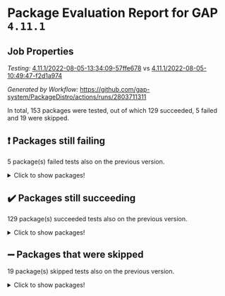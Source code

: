 # Package Evaluation Report for GAP `4.11.1`

## Job Properties

*Testing:* [4.11.1/2022-08-05-13:34:09-57ffe678](https://github.com/gap-system/PackageDistro/blob/data/reports/4.11.1/2022-08-05-13:34:09-57ffe678) vs [4.11.1/2022-08-05-10:49:47-f2d1a974](https://github.com/gap-system/PackageDistro/blob/data/reports/4.11.1/2022-08-05-10:49:47-f2d1a974)

*Generated by Workflow:* https://github.com/gap-system/PackageDistro/actions/runs/2803711311

In total, 153 packages were tested, out of which 129 succeeded, 5 failed and 19 were skipped.

## :exclamation: Packages still failing

5 package(s) failed tests also on the previous version.
<details><summary>Click to show packages!</summary>

- francy 1.2.4 [(failure)](https://github.com/gap-system/PackageDistro/runs/7691962567?check_suite_focus=true)
- hap 1.46 [(failure)](https://github.com/gap-system/PackageDistro/runs/7691963943?check_suite_focus=true)
- packagemanager 1.2 [(failure)](https://github.com/gap-system/PackageDistro/runs/7691967880?check_suite_focus=true)
- recog 1.3.2 [(failure)](https://github.com/gap-system/PackageDistro/runs/7691969033?check_suite_focus=true)
- semigroups 5.0.0 [(failure)](https://github.com/gap-system/PackageDistro/runs/7691969541?check_suite_focus=true)
</details>

## :heavy_check_mark: Packages still succeeding

129 package(s) succeeded tests also on the previous version.
<details><summary>Click to show packages!</summary>

- ace 5.5 [(success)](https://github.com/gap-system/PackageDistro/runs/7691958657?check_suite_focus=true)
- aclib 1.3.2 [(success)](https://github.com/gap-system/PackageDistro/runs/7691958770?check_suite_focus=true)
- agt 0.2 [(success)](https://github.com/gap-system/PackageDistro/runs/7691958868?check_suite_focus=true)
- alnuth 3.2.1 [(success)](https://github.com/gap-system/PackageDistro/runs/7691958944?check_suite_focus=true)
- anupq 3.2.6 [(success)](https://github.com/gap-system/PackageDistro/runs/7691959036?check_suite_focus=true)
- atlasrep 2.1.3 [(success)](https://github.com/gap-system/PackageDistro/runs/7691959114?check_suite_focus=true)
- autodoc 2022.07.10 [(success)](https://github.com/gap-system/PackageDistro/runs/7691959195?check_suite_focus=true)
- automata 1.15 [(success)](https://github.com/gap-system/PackageDistro/runs/7691959303?check_suite_focus=true)
- automgrp 1.3.2 [(success)](https://github.com/gap-system/PackageDistro/runs/7691959426?check_suite_focus=true)
- autpgrp 1.11 [(success)](https://github.com/gap-system/PackageDistro/runs/7691959511?check_suite_focus=true)
- cap 2022.06-05 [(success)](https://github.com/gap-system/PackageDistro/runs/7691959620?check_suite_focus=true)
- caratinterface 2.3.4 [(success)](https://github.com/gap-system/PackageDistro/runs/7691959710?check_suite_focus=true)
- cddinterface 2020.06.24 [(success)](https://github.com/gap-system/PackageDistro/runs/7691959793?check_suite_focus=true)
- circle 1.6.5 [(success)](https://github.com/gap-system/PackageDistro/runs/7691959912?check_suite_focus=true)
- classicpres 1.22 [(success)](https://github.com/gap-system/PackageDistro/runs/7691960053?check_suite_focus=true)
- cohomolo 1.6.10 [(success)](https://github.com/gap-system/PackageDistro/runs/7691960116?check_suite_focus=true)
- congruence 1.2.4 [(success)](https://github.com/gap-system/PackageDistro/runs/7691960205?check_suite_focus=true)
- corelg 1.56 [(success)](https://github.com/gap-system/PackageDistro/runs/7691960343?check_suite_focus=true)
- crime 1.6 [(success)](https://github.com/gap-system/PackageDistro/runs/7691960415?check_suite_focus=true)
- crisp 1.4.5 [(success)](https://github.com/gap-system/PackageDistro/runs/7691960478?check_suite_focus=true)
- crypting 0.10 [(success)](https://github.com/gap-system/PackageDistro/runs/7691960554?check_suite_focus=true)
- cryst 4.1.25 [(success)](https://github.com/gap-system/PackageDistro/runs/7691960629?check_suite_focus=true)
- crystcat 1.1.10 [(success)](https://github.com/gap-system/PackageDistro/runs/7691960730?check_suite_focus=true)
- ctbllib 1.3.4 [(success)](https://github.com/gap-system/PackageDistro/runs/7691960803?check_suite_focus=true)
- cubefree 1.19 [(success)](https://github.com/gap-system/PackageDistro/runs/7691960879?check_suite_focus=true)
- curlinterface 2.2.2 [(success)](https://github.com/gap-system/PackageDistro/runs/7691960955?check_suite_focus=true)
- cvec 2.7.5 [(success)](https://github.com/gap-system/PackageDistro/runs/7691961045?check_suite_focus=true)
- datastructures 0.2.7 [(success)](https://github.com/gap-system/PackageDistro/runs/7691961136?check_suite_focus=true)
- deepthought 1.0.5 [(success)](https://github.com/gap-system/PackageDistro/runs/7691961212?check_suite_focus=true)
- design 1.7 [(success)](https://github.com/gap-system/PackageDistro/runs/7691961287?check_suite_focus=true)
- difsets 2.3.1 [(success)](https://github.com/gap-system/PackageDistro/runs/7691961379?check_suite_focus=true)
- digraphs 1.5.3 [(success)](https://github.com/gap-system/PackageDistro/runs/7691961455?check_suite_focus=true)
- edim 1.3.5 [(success)](https://github.com/gap-system/PackageDistro/runs/7691961530?check_suite_focus=true)
- example 4.3.2 [(success)](https://github.com/gap-system/PackageDistro/runs/7691961625?check_suite_focus=true)
- factint 1.6.3 [(success)](https://github.com/gap-system/PackageDistro/runs/7691961707?check_suite_focus=true)
- ferret 1.0.8 [(success)](https://github.com/gap-system/PackageDistro/runs/7691961781?check_suite_focus=true)
- fga 1.4.0 [(success)](https://github.com/gap-system/PackageDistro/runs/7691961856?check_suite_focus=true)
- fining 1.5 [(success)](https://github.com/gap-system/PackageDistro/runs/7691961976?check_suite_focus=true)
- float 1.0.3 [(success)](https://github.com/gap-system/PackageDistro/runs/7691962074?check_suite_focus=true)
- format 1.4.3 [(success)](https://github.com/gap-system/PackageDistro/runs/7691962202?check_suite_focus=true)
- forms 1.2.8 [(success)](https://github.com/gap-system/PackageDistro/runs/7691962298?check_suite_focus=true)
- fplsa 1.2.5 [(success)](https://github.com/gap-system/PackageDistro/runs/7691962391?check_suite_focus=true)
- fr 2.4.9 [(success)](https://github.com/gap-system/PackageDistro/runs/7691962470?check_suite_focus=true)
- fwtree 1.3 [(success)](https://github.com/gap-system/PackageDistro/runs/7691962657?check_suite_focus=true)
- gbnp 1.0.5 [(success)](https://github.com/gap-system/PackageDistro/runs/7691962772?check_suite_focus=true)
- generalizedmorphismsforcap 2022.05-01 [(success)](https://github.com/gap-system/PackageDistro/runs/7691962860?check_suite_focus=true)
- genss 1.6.7 [(success)](https://github.com/gap-system/PackageDistro/runs/7691962961?check_suite_focus=true)
- gradedringforhomalg 2022.07-01 [(success)](https://github.com/gap-system/PackageDistro/runs/7691963128?check_suite_focus=true)
- grape 4.8.5 [(success)](https://github.com/gap-system/PackageDistro/runs/7691963280?check_suite_focus=true)
- groupoids 1.69 [(success)](https://github.com/gap-system/PackageDistro/runs/7691963449?check_suite_focus=true)
- grpconst 2.6.2 [(success)](https://github.com/gap-system/PackageDistro/runs/7691963596?check_suite_focus=true)
- guarana 0.96.3 [(success)](https://github.com/gap-system/PackageDistro/runs/7691963755?check_suite_focus=true)
- guava 3.16 [(success)](https://github.com/gap-system/PackageDistro/runs/7691963852?check_suite_focus=true)
- hapcryst 0.1.15 [(success)](https://github.com/gap-system/PackageDistro/runs/7691964036?check_suite_focus=true)
- hecke 1.5.3 [(success)](https://github.com/gap-system/PackageDistro/runs/7691964135?check_suite_focus=true)
- help 3.5 [(success)](https://github.com/gap-system/PackageDistro/runs/7691964237?check_suite_focus=true)
- idrel 2.44 [(success)](https://github.com/gap-system/PackageDistro/runs/7691964341?check_suite_focus=true)
- images 1.3.1 [(success)](https://github.com/gap-system/PackageDistro/runs/7691964436?check_suite_focus=true)
- intpic 0.3.0 [(success)](https://github.com/gap-system/PackageDistro/runs/7691964576?check_suite_focus=true)
- io 4.7.2 [(success)](https://github.com/gap-system/PackageDistro/runs/7691964667?check_suite_focus=true)
- irredsol 1.4.3 [(success)](https://github.com/gap-system/PackageDistro/runs/7691964755?check_suite_focus=true)
- json 2.1.0 [(success)](https://github.com/gap-system/PackageDistro/runs/7691964918?check_suite_focus=true)
- jupyterkernel 1.4.1 [(success)](https://github.com/gap-system/PackageDistro/runs/7691965089?check_suite_focus=true)
- jupyterviz 1.5.1 [(success)](https://github.com/gap-system/PackageDistro/runs/7691965203?check_suite_focus=true)
- kan 1.34 [(success)](https://github.com/gap-system/PackageDistro/runs/7691965375?check_suite_focus=true)
- kbmag 1.5.9 [(success)](https://github.com/gap-system/PackageDistro/runs/7691965479?check_suite_focus=true)
- laguna 3.9.5 [(success)](https://github.com/gap-system/PackageDistro/runs/7691965580?check_suite_focus=true)
- liealgdb 2.2.1 [(success)](https://github.com/gap-system/PackageDistro/runs/7691965697?check_suite_focus=true)
- liepring 2.7 [(success)](https://github.com/gap-system/PackageDistro/runs/7691965805?check_suite_focus=true)
- liering 2.4.2 [(success)](https://github.com/gap-system/PackageDistro/runs/7691965934?check_suite_focus=true)
- linearalgebraforcap 2022.06-03 [(success)](https://github.com/gap-system/PackageDistro/runs/7691966053?check_suite_focus=true)
- loops 3.4.2 [(success)](https://github.com/gap-system/PackageDistro/runs/7691966166?check_suite_focus=true)
- lpres 1.0.3 [(success)](https://github.com/gap-system/PackageDistro/runs/7691966271?check_suite_focus=true)
- majoranaalgebras 1.4 [(success)](https://github.com/gap-system/PackageDistro/runs/7691966387?check_suite_focus=true)
- mapclass 1.4.5 [(success)](https://github.com/gap-system/PackageDistro/runs/7691966499?check_suite_focus=true)
- matgrp 0.64 [(success)](https://github.com/gap-system/PackageDistro/runs/7691966615?check_suite_focus=true)
- modisom 2.5.2 [(success)](https://github.com/gap-system/PackageDistro/runs/7691966719?check_suite_focus=true)
- modulepresentationsforcap 2022.05-03 [(success)](https://github.com/gap-system/PackageDistro/runs/7691966819?check_suite_focus=true)
- monoidalcategories 2022.06-07 [(success)](https://github.com/gap-system/PackageDistro/runs/7691966931?check_suite_focus=true)
- nconvex 2020.11-04 [(success)](https://github.com/gap-system/PackageDistro/runs/7691967060?check_suite_focus=true)
- nilmat 1.4.2 [(success)](https://github.com/gap-system/PackageDistro/runs/7691967160?check_suite_focus=true)
- nock 1.5 [(success)](https://github.com/gap-system/PackageDistro/runs/7691967247?check_suite_focus=true)
- normalizinterface 1.3.3 [(success)](https://github.com/gap-system/PackageDistro/runs/7691967399?check_suite_focus=true)
- nq 2.5.8 [(success)](https://github.com/gap-system/PackageDistro/runs/7691967523?check_suite_focus=true)
- numericalsgps 1.3.1 [(success)](https://github.com/gap-system/PackageDistro/runs/7691967605?check_suite_focus=true)
- openmath 11.5.1 [(success)](https://github.com/gap-system/PackageDistro/runs/7691967705?check_suite_focus=true)
- orb 4.8.5 [(success)](https://github.com/gap-system/PackageDistro/runs/7691967790?check_suite_focus=true)
- patternclass 2.4.2 [(success)](https://github.com/gap-system/PackageDistro/runs/7691967977?check_suite_focus=true)
- permut 2.0.4 [(success)](https://github.com/gap-system/PackageDistro/runs/7691968117?check_suite_focus=true)
- polenta 1.3.10 [(success)](https://github.com/gap-system/PackageDistro/runs/7691968236?check_suite_focus=true)
- polymaking 0.8.6 [(success)](https://github.com/gap-system/PackageDistro/runs/7691968313?check_suite_focus=true)
- primgrp 3.4.2 [(success)](https://github.com/gap-system/PackageDistro/runs/7691968389?check_suite_focus=true)
- profiling 2.5.0 [(success)](https://github.com/gap-system/PackageDistro/runs/7691968491?check_suite_focus=true)
- qpa 1.34 [(success)](https://github.com/gap-system/PackageDistro/runs/7691968590?check_suite_focus=true)
- quagroup 1.8.3 [(success)](https://github.com/gap-system/PackageDistro/runs/7691968670?check_suite_focus=true)
- radiroot 2.9 [(success)](https://github.com/gap-system/PackageDistro/runs/7691968771?check_suite_focus=true)
- rcwa 4.7.0 [(success)](https://github.com/gap-system/PackageDistro/runs/7691968844?check_suite_focus=true)
- rds 1.8 [(success)](https://github.com/gap-system/PackageDistro/runs/7691968941?check_suite_focus=true)
- repndecomp 1.2.1 [(success)](https://github.com/gap-system/PackageDistro/runs/7691969138?check_suite_focus=true)
- repsn 3.1.0 [(success)](https://github.com/gap-system/PackageDistro/runs/7691969241?check_suite_focus=true)
- resclasses 4.7.3 [(success)](https://github.com/gap-system/PackageDistro/runs/7691969344?check_suite_focus=true)
- scscp 2.3.1 [(success)](https://github.com/gap-system/PackageDistro/runs/7691969446?check_suite_focus=true)
- sglppow 2.2 [(success)](https://github.com/gap-system/PackageDistro/runs/7691969646?check_suite_focus=true)
- sgpviz 0.999.5 [(success)](https://github.com/gap-system/PackageDistro/runs/7691969763?check_suite_focus=true)
- simpcomp 2.1.14 [(success)](https://github.com/gap-system/PackageDistro/runs/7691969857?check_suite_focus=true)
- singular 2020.12.18 [(success)](https://github.com/gap-system/PackageDistro/runs/7691969927?check_suite_focus=true)
- sla 1.5.3 [(success)](https://github.com/gap-system/PackageDistro/runs/7691970018?check_suite_focus=true)
- smallgrp 1.5 [(success)](https://github.com/gap-system/PackageDistro/runs/7691970116?check_suite_focus=true)
- smallsemi 0.6.13 [(success)](https://github.com/gap-system/PackageDistro/runs/7691970207?check_suite_focus=true)
- sonata 2.9.4 [(success)](https://github.com/gap-system/PackageDistro/runs/7691970276?check_suite_focus=true)
- sophus 1.25 [(success)](https://github.com/gap-system/PackageDistro/runs/7691970358?check_suite_focus=true)
- spinsym 1.5.2 [(success)](https://github.com/gap-system/PackageDistro/runs/7691970480?check_suite_focus=true)
- symbcompcc 1.3.2 [(success)](https://github.com/gap-system/PackageDistro/runs/7691970573?check_suite_focus=true)
- thelma 1.3 [(success)](https://github.com/gap-system/PackageDistro/runs/7691970654?check_suite_focus=true)
- tomlib 1.2.9 [(success)](https://github.com/gap-system/PackageDistro/runs/7691970760?check_suite_focus=true)
- toric 1.9.5 [(success)](https://github.com/gap-system/PackageDistro/runs/7691970862?check_suite_focus=true)
- toricvarieties 2022.07.13 [(success)](https://github.com/gap-system/PackageDistro/runs/7691971050?check_suite_focus=true)
- transgrp 3.6.3 [(success)](https://github.com/gap-system/PackageDistro/runs/7691971133?check_suite_focus=true)
- ugaly 4.0.3 [(success)](https://github.com/gap-system/PackageDistro/runs/7691971210?check_suite_focus=true)
- unipot 1.5 [(success)](https://github.com/gap-system/PackageDistro/runs/7691971301?check_suite_focus=true)
- unitlib 4.1.0 [(success)](https://github.com/gap-system/PackageDistro/runs/7691971406?check_suite_focus=true)
- utils 0.75 [(success)](https://github.com/gap-system/PackageDistro/runs/7691971503?check_suite_focus=true)
- uuid 0.7 [(success)](https://github.com/gap-system/PackageDistro/runs/7691971589?check_suite_focus=true)
- walrus 0.9991 [(success)](https://github.com/gap-system/PackageDistro/runs/7691971673?check_suite_focus=true)
- wedderga 4.10.2 [(success)](https://github.com/gap-system/PackageDistro/runs/7691971762?check_suite_focus=true)
- xmod 2.88 [(success)](https://github.com/gap-system/PackageDistro/runs/7691971926?check_suite_focus=true)
- xmodalg 1.22 [(success)](https://github.com/gap-system/PackageDistro/runs/7691972050?check_suite_focus=true)
- yangbaxter 0.10.0 [(success)](https://github.com/gap-system/PackageDistro/runs/7691972128?check_suite_focus=true)
- zeromqinterface 0.14 [(success)](https://github.com/gap-system/PackageDistro/runs/7691972235?check_suite_focus=true)
</details>

## :heavy_minus_sign: Packages that were skipped

19 package(s) skipped tests also on the previous version.
<details><summary>Click to show packages!</summary>

- 4ti2interface 2022.03-01 [(skipped)](https://github.com/gap-system/PackageDistro/runs/7691720421?check_suite_focus=true)
- browse 1.8.14 [(skipped)](https://github.com/gap-system/PackageDistro/runs/7691720421?check_suite_focus=true)
- examplesforhomalg 2022.03-01 [(skipped)](https://github.com/gap-system/PackageDistro/runs/7691720421?check_suite_focus=true)
- gapdoc 1.6.5 [(skipped)](https://github.com/gap-system/PackageDistro/runs/7691720421?check_suite_focus=true)
- gauss 2022.03-01 [(skipped)](https://github.com/gap-system/PackageDistro/runs/7691720421?check_suite_focus=true)
- gaussforhomalg 2022.03-01 [(skipped)](https://github.com/gap-system/PackageDistro/runs/7691720421?check_suite_focus=true)
- gradedmodules 2022.03-01 [(skipped)](https://github.com/gap-system/PackageDistro/runs/7691720421?check_suite_focus=true)
- homalg 2022.03-01 [(skipped)](https://github.com/gap-system/PackageDistro/runs/7691720421?check_suite_focus=true)
- homalgtocas 2022.07-01 [(skipped)](https://github.com/gap-system/PackageDistro/runs/7691720421?check_suite_focus=true)
- io_forhomalg 2022.03-01 [(skipped)](https://github.com/gap-system/PackageDistro/runs/7691720421?check_suite_focus=true)
- itc 1.5.1 [(skipped)](https://github.com/gap-system/PackageDistro/runs/7691720421?check_suite_focus=true)
- localizeringforhomalg 2022.03-01 [(skipped)](https://github.com/gap-system/PackageDistro/runs/7691720421?check_suite_focus=true)
- matricesforhomalg 2022.06-01 [(skipped)](https://github.com/gap-system/PackageDistro/runs/7691720421?check_suite_focus=true)
- modules 2022.03-01 [(skipped)](https://github.com/gap-system/PackageDistro/runs/7691720421?check_suite_focus=true)
- polycyclic 2.16 [(skipped)](https://github.com/gap-system/PackageDistro/runs/7691720421?check_suite_focus=true)
- ringsforhomalg 2022.07-01 [(skipped)](https://github.com/gap-system/PackageDistro/runs/7691720421?check_suite_focus=true)
- sco 2022.03-01 [(skipped)](https://github.com/gap-system/PackageDistro/runs/7691720421?check_suite_focus=true)
- toolsforhomalg 2022.05-01 [(skipped)](https://github.com/gap-system/PackageDistro/runs/7691720421?check_suite_focus=true)
- xgap 4.31 [(skipped)](https://github.com/gap-system/PackageDistro/runs/7691720421?check_suite_focus=true)
</details>

